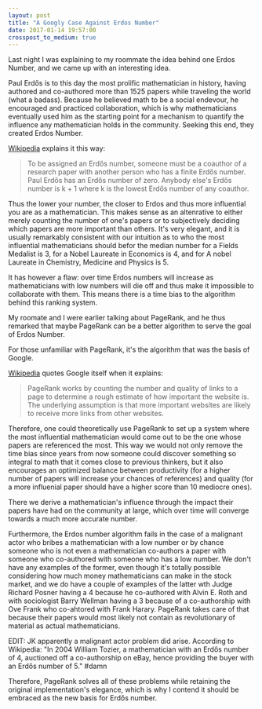 ```yaml
---
layout: post
title: "A Googly Case Against Erdos Number"
date: 2017-01-14 19:57:00
crosspost_to_medium: true
---
```


Last night I was explaining to my roommate the idea behind one Erdos Number, and we came up with an interesting idea.

Paul Erdős is to this day the most prolific mathematician in history, having authored and co-authored more than 1525 papers while traveling the world (what a badass). Because he believed math to be a social endevour, he encouraged and practiced collaboration, which is why mathematicians eventually used him as the starting point for a mechanism to quantify the influence any mathematician holds in the community. Seeking this end, they created Erdos Number.

[Wikipedia](https://en.wikipedia.org/wiki/Erd%C5%91s_number) explains it this way:
> To be assigned an Erdős number, someone must be a coauthor of a research paper with another person who has a finite Erdős number. Paul Erdős has an Erdős number of zero. Anybody else's Erdős number is k + 1 where k is the lowest Erdős number of any coauthor.

Thus the lower your number, the closer to Erdos and thus more influential you are as a mathematician. This makes sense as an altenrative to either merely counting the number of one's papers or to subjectively deciding which papers are more important than others. It's very elegant, and it is usually remarkably consistent with our intuition as to who the most influential mathematicians should befor the median number for a Fields Medalist is 3, for a Nobel Laureate in Economics is 4, and for A nobel Laureate in Chemistry, Medicine and Physics is 5.

It has however a flaw: over time Erdos numbers will increase as mathematicians with low numbers will die off and thus make it impossible to collaborate with them. This means there is a time bias to the algorithm behind this ranking system. 

My roomate and I were earlier talking about PageRank, and he thus remarked that maybe PageRank can be a better algorithm to serve the goal of Erdos Number. 

For those unfamiliar with PageRank, it's the algorithm that was the basis of Google. 

[Wikipedia](https://en.wikipedia.org/wiki/PageRank) quotes Google itself when it explains:
>PageRank works by counting the number and quality of links to a page to determine a rough estimate of how important the website is. The underlying assumption is that more important websites are likely to receive more links from other websites.

Therefore, one could theoretically use PageRank to set up a system where the most influential mathematician would come out to be the one whose papers are referenced the most. This way we would not only remove the time bias since years from now someone could discover something so integral to math that it comes close to previous thinkers, but it also encourages an optimized balance between productivity (for a higher number of papers will increase your chances of references) and quality (for a more influenial paper should have a higher score than 10 mediocre ones).

There we derive a mathematician's influence through the impact their papers have had on the community at large, which over time will converge towards a much more accurate number.

Furthermore, the Erdos number algorithm fails in the case of a malignant actor who bribes a mathematician with a low number or by chance someone who is not even a mathematician co-authors a paper with someone who co-authored with someone who has a low number. We don't have any examples of the former, even though it's totally possible considering how much money mathematicians can make in the stock market, and we do have a couple of examples of the latter wth Judge Richard Posner having a 4 because he co-authored with Alvin E. Roth and with sociologist Barry Wellman having a 3 because of a co-authorship with Ove Frank who co-ahtored with Frank Harary. PageRank takes care of that because their papers would most likely not contain as revolutionary of material as actual mathematicians.

EDIT: JK apparently a malignant actor problem did arise. According to Wikipedia: "In 2004 William Tozier, a mathematician with an Erdős number of 4, auctioned off a co-authorship on eBay, hence providing the buyer with an Erdős number of 5." #damn

Therefore, PageRank solves all of these problems while retaining the original implementation's elegance, which is why I contend it should be embraced as the new basis for Erdős number.
